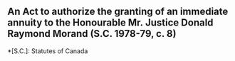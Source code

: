 ## An Act to authorize the granting of an immediate annuity to the Honourable Mr. Justice Donald Raymond Morand (S.C. 1978-79, c. 8)
  *[S.C.]: Statutes of Canada
